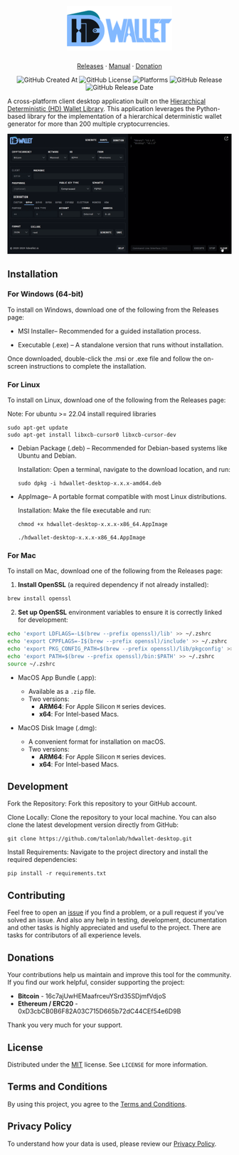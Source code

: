 <h1 align="center" style="border-bottom: none">
    <img height="100" alt="HDWallet" src="data/full-logo.svg">
</h1>

<p align="center">
    <a href="https://github.com/talonlab/hdwallet-desktop/releases" target="_blank">Releases</a> · <a href="https://talonlab.gitbook.io/hdwallet/manual" target="_blank">Manual</a> ·  <a href="#donations">Donation</a>
</p>

<div align="center">

![GitHub Created At](https://img.shields.io/github/created-at/talonlab/hdwallet-desktop)
![GitHub License](https://img.shields.io/github/license/talonlab/hdwallet-desktop?color=black)
![Platforms](https://img.shields.io/badge/platforms-Windows%20%7C%20Linux%20%7C%20Mac-blue)
![GitHub Release](https://img.shields.io/github/v/release/talonlab/hdwallet-desktop)
![GitHub Release Date](https://img.shields.io/github/release-date/talonlab/hdwallet-desktop)


</div>

A cross-platform client desktop application built on the [Hierarchical Deterministic (HD) Wallet Library](https://github.com/talonlab/python-hdwallet). This application leverages the Python-based library for the implementation of a hierarchical deterministic wallet generator for more than 200 multiple cryptocurrencies. 

![Desktop Application](data/hdwallet.gif)


## Installation

### For Windows (64-bit)

To install on Windows, download one of the following from the Releases page:

- MSI Installer– Recommended for a guided installation process.

- Executable (.exe) – A standalone version that runs without installation.

Once downloaded, double-click the .msi or .exe file and follow the on-screen instructions to complete the installation.

### For Linux

To install on Linux, download one of the following from the Releases page:

Note: For ubuntu >= 22.04 install required libraries

```
sudo apt-get update
sudo apt-get install libxcb-cursor0 libxcb-cursor-dev
```


- Debian Package (.deb) – Recommended for Debian-based systems like Ubuntu and Debian.

    Installation: Open a terminal, navigate to the download location, and run:
    ```
    sudo dpkg -i hdwallet-desktop-x.x.x-amd64.deb
    ```

- AppImage– A portable format compatible with most Linux distributions.

    Installation: Make the file executable and run:
    ```
    chmod +x hdwallet-desktop-x.x.x-x86_64.AppImage
    ```
    ```
    ./hdwallet-desktop-x.x.x-x86_64.AppImage
    ```

### For Mac

To install on Mac, download one of the following from the Releases page:

1. **Install OpenSSL** (a required dependency if not already installed):
```bash
brew install openssl
```
2. **Set up OpenSSL** environment variables to ensure it is correctly linked for development:
```bash
echo 'export LDFLAGS=-L$(brew --prefix openssl)/lib' >> ~/.zshrc
echo 'export CPPFLAGS=-I$(brew --prefix openssl)/include' >> ~/.zshrc
echo 'export PKG_CONFIG_PATH=$(brew --prefix openssl)/lib/pkgconfig' >> ~/.zshrc
echo 'export PATH=$(brew --prefix openssl)/bin:$PATH' >> ~/.zshrc
source ~/.zshrc
```

- MacOS App Bundle (.app):
   - Available as a `.zip` file.
   - Two versions:
     - **ARM64**: For Apple Silicon `M` series devices.
     - **x64**: For Intel-based Macs.

- MacOS Disk Image (.dmg):
   - A convenient format for installation on macOS.
   - Two versions:
     - **ARM64**: For Apple Silicon `M` series devices.
     - **x64**: For Intel-based Macs.


## Development

Fork the Repository: Fork this repository to your GitHub account.

Clone Locally: Clone the repository to your local machine. You can also clone the latest development version directly from GitHub:

```
git clone https://github.com/talonlab/hdwallet-desktop.git
```

Install Requirements: Navigate to the project directory and install the required dependencies:

```
pip install -r requirements.txt
```


## Contributing

Feel free to open an [issue](https://github.com/talonlab/hdwallet-desktop/issues) if you find a problem,
or a pull request if you've solved an issue. And also any help in testing, development,
documentation and other tasks is highly appreciated and useful to the project.
There are tasks for contributors of all experience levels.


## Donations

Your contributions help us maintain and improve this tool for the community. 
If you find our work helpful, consider supporting the project:

- **Bitcoin** - 16c7ajUwHEMaafrceuYSrd35SDjmfVdjoS
- **Ethereum / ERC20** - 0xD3cbCB0B6F82A03C715D665b72dC44CEf54e6D9B

Thank you very much for your support.

## License

Distributed under the [MIT](https://github.com/talonlab/hdwallet-desktop/blob/master/LICENSE) license. See ``LICENSE`` for more information.

## Terms and Conditions

By using this project, you agree to the [Terms and Conditions](https://talonlab.gitbook.io/hdwallet/terms-and-conditions).

## Privacy Policy

To understand how your data is used, please review our [Privacy Policy](https://talonlab.gitbook.io/hdwallet/privacy-policy).